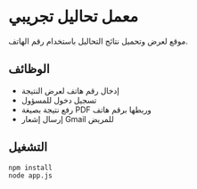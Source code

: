 # معمل تحاليل تجريبي

موقع لعرض وتحميل نتائج التحاليل باستخدام رقم الهاتف.

## الوظائف
- إدخال رقم هاتف لعرض النتيجة
- تسجيل دخول للمسؤول
- رفع نتيجة بصيغة PDF وربطها برقم هاتف
- إرسال إشعار Gmail للمريض

## التشغيل
```bash
npm install
node app.js
